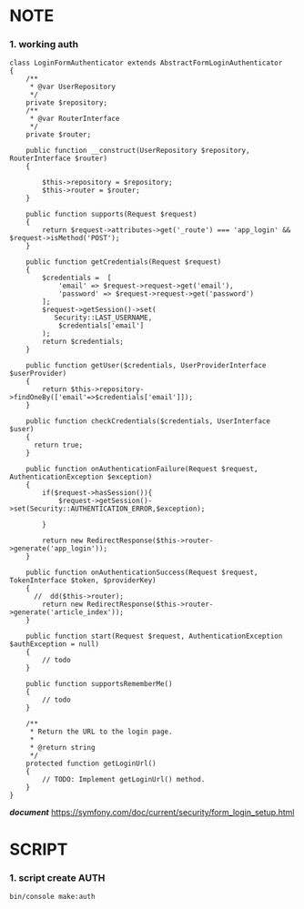 # NOTE

### 1. working auth

    class LoginFormAuthenticator extends AbstractFormLoginAuthenticator
    {
        /**
         * @var UserRepository
         */
        private $repository;
        /**
         * @var RouterInterface
         */
        private $router;
    
        public function __construct(UserRepository $repository, RouterInterface $router)
        {
    
            $this->repository = $repository;
            $this->router = $router;
        }
    
        public function supports(Request $request)
        {
            return $request->attributes->get('_route') === 'app_login' && $request->isMethod('POST');
        }
    
        public function getCredentials(Request $request)
        {
            $credentials =  [
                'email' => $request->request->get('email'),
                'password' => $request->request->get('password')
            ];
            $request->getSession()->set(
               Security::LAST_USERNAME,
                $credentials['email']
            );
            return $credentials;
        }
    
        public function getUser($credentials, UserProviderInterface $userProvider)
        {
            return $this->repository->findOneBy(['email'=>$credentials['email']]);
        }
    
        public function checkCredentials($credentials, UserInterface $user)
        {
          return true;
        }
    
        public function onAuthenticationFailure(Request $request, AuthenticationException $exception)
        {
            if($request->hasSession()){
                $request->getSession()->set(Security::AUTHENTICATION_ERROR,$exception);
    
            }
    
            return new RedirectResponse($this->router->generate('app_login'));
        }
    
        public function onAuthenticationSuccess(Request $request, TokenInterface $token, $providerKey)
        {
          //  dd($this->router);
            return new RedirectResponse($this->router->generate('article_index'));
        }
    
        public function start(Request $request, AuthenticationException $authException = null)
        {
            // todo
        }
    
        public function supportsRememberMe()
        {
            // todo
        }
    
        /**
         * Return the URL to the login page.
         *
         * @return string
         */
        protected function getLoginUrl()
        {
            // TODO: Implement getLoginUrl() method.
        }
    }

***document***
https://symfony.com/doc/current/security/form_login_setup.html  
    
# SCRIPT

### 1. script create AUTH
    bin/console make:auth
